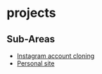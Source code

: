 # projects

## Sub-Areas

- [Instagram account cloning](./Instagram_account_cloning.md)
- [Personal site](./Personal_site.md)
